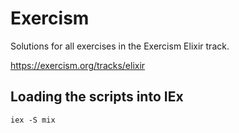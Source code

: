 # Exercism

Solutions for all exercises in the Exercism Elixir track.

https://exercism.org/tracks/elixir

## Loading the scripts into IEx

`iex -S mix`

